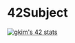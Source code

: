 # 42Subject
[![gkim's 42 stats](https://badge42.herokuapp.com/api/stats/gkim)](https://github.com/JaeSeoKim/badge42)
